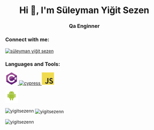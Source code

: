 <h1 align="center">Hi 👋, I'm Süleyman Yiğit Sezen</h1>
<h3 align="center">Qa Enginner</h3>

<h3 align="left">Connect with me:</h3>
<p align="left">
<a href="https://www.linkedin.com/in/suleymanyigit" target="blank"><img align="center" src="https://raw.githubusercontent.com/rahuldkjain/github-profile-readme-generator/master/src/images/icons/Social/linked-in-alt.svg" alt="süleyman yiğit sezen" height="30" width="40" /></a>
</p>

<h3 align="left">Languages and Tools:</h3>
<p align="left"> <a href="https://www.w3schools.com/cs/" target="_blank" rel="noreferrer"> <img src="https://raw.githubusercontent.com/devicons/devicon/master/icons/csharp/csharp-original.svg" alt="csharp" width="40" height="40"/> </a> <a href="https://www.cypress.io" target="_blank" rel="noreferrer"> <img src="https://raw.githubusercontent.com/simple-icons/simple-icons/6e46ec1fc23b60c8fd0d2f2ff46db82e16dbd75f/icons/cypress.svg" alt="cypress" width="40" height="40"/> </a>  <a href="https://developer.mozilla.org/en-US/docs/Web/JavaScript" target="_blank" rel="noreferrer"> <img src="https://raw.githubusercontent.com/devicons/devicon/master/icons/javascript/javascript-original.svg" alt="javascript" width="40" height="40"/> </a> </p>
     <p align="left"> <a href="https://developer.android.com" target="_blank" rel="noreferrer"> <img src="https://raw.githubusercontent.com/devicons/devicon/master/icons/android/android-original-wordmark.svg" alt="android" width="40" height="40"/> </a> </p>
    
<p><img align="left" src="https://github-readme-stats.vercel.app/api/top-langs?username=yigitsezenn&show_icons=true&locale=en&layout=compact" alt="yigitsezenn" /></p>

<p>&nbsp;<img align="center" src="https://github-readme-stats.vercel.app/api?username=yigitsezenn&show_icons=true&locale=en" alt="yigitsezenn" /></p>

<p><img align="center" src="https://github-readme-streak-stats.herokuapp.com/?user=yigitsezenn&" alt="yigitsezenn" /></p>





     
          
                  
          
       
          
          



     
          
                  
          
       
          
          
